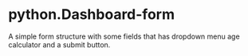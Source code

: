 # python.Dashboard-form
A simple form structure with some fields that has dropdown menu age calculator and a submit button.
